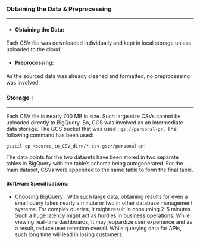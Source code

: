 ### Obtaining the Data & Preprocessing
---
- #### Obtaining the Data: 
Each CSV file was downloaded individually and kept in local storage unless uploaded to the cloud.
- #### Preprocessing:
As the sourced data was already cleaned and formatted, no preprocessing was involved.

### Storage :
---
Each CSV file is nearly 700 MB in size. Such large size CSVs cannot be uploaded directly to BigQuery. So, GCS was involved as an intermediate data storage. The GCS bucket that was used : `gs://personal-pr.` 
The following command has been used:
```
gsutil cp <source_to_CSV_dir>/*.csv gs://personal-pr
```

The data points for the two datasets have been stored in two separate tables in BigQuery with the table’s schema being autogenerated. 
For the main dataset, CSVs were appended to the same table to form the final table.


#### Software Specifications:

- Choosing BigQuery : With such large data, obtaining results for even a small query takes nearly a minute or two in other database management systems. For complex queries, it might result in consuming 2-5 minutes. Such a huge latency might act as hurdles in business operations.
While viewing real-time dashboards, It may jeopardize user experience and as a result, reduce user retention overall. While querying data for APIs, such long time will lead in losing customers.